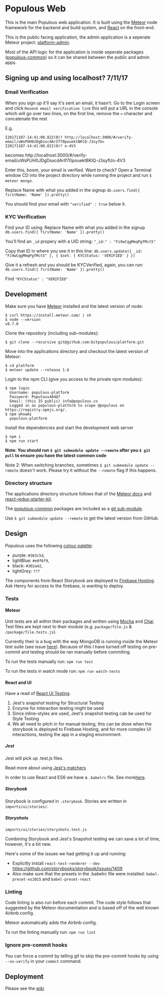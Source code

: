 # Populous Web

This is the main Populous web application. It is built using the [Meteor](http://docs.meteor.com) node framework for the backend and build system, and [React](https://github.com/facebook/react) on the front-end.

This is the public facing application, the admin application is a seperate Meteor project: 
[platform-admin](https://github.com/bitpopulous/platform-admin).

Most of the API logic for the application is inside seperate packages
([populous-common](https://github.com/bitpopulous/platform-common)) so it
can be shared between the public and admin apps.

## Signing up and using localhost? 7/11/17

### Email Verification
When you sign up it'll say it's sent an email, it hasn't. Go to the Login screen and click 
`Resend email verification link` this will put a URL in the console which will go over two lines,
 on the first line, remove the `=` character and concatenate the rest
 
 E.g.
 
```
I20171107-14:41:00.822(0)? http://localhost:3000/#/verify-email/uWsPUH0JDgDsxcdArIf70pouektBKlQ-J3syfU=
I20171107-14:41:00.822(0)? o-4V3
```

becomes http://localhost:3000/#/verify-email/uWsPUH0JDgDsxcdArIf70pouektBKlQ-J3syfUo-4V3

Enter this, boom, your email is verified. Want to check? Open a Terminal window CD into the 
project directory while running the project and run `$ meteor mongo`.

Replace Name with what you added in the signup
`db.users.find({ firstName: 'Name' }).pretty()`

You should find your email with `"verified" : true` below it.

### KYC Verification

Find your ID using:
Replace Name with what you added in the signup
`db.users.find({ firstName: 'Name' }).pretty()`

You'll find an `_id` propery with a UID string: `"_id:" : "Fi9wCqgMmqPgfMct5"`

Copy that ID in where you see it in this line:
`db.users.update({ _id: "Fi9wCqgMmqPgfMct5" }, { $set: { KYCStatus: 'VERIFIED' } })`

Give it a refresh and you should be KYCVerified, again, you can run:
`db.users.find({ firstName: 'Name' }).pretty()`

Find `"KYCStatus" : "VERIFIED"`

## Development

Make sure you have [Meteor](https://guide.meteor.com/) installed and the latest version of node:

``` shell
$ curl https://install.meteor.com/ | sh
$ node --version
v8.7.0
```

Clone the repository (including sub-modules):

``` shell
$ git clone --recursive git@github.com:bitpopulous/platform.git
```

Move into the applications directory and checkout the latest version of Meteor:

``` shell
$ cd platform
$ meteor update --release 1.6
```

Login to the npm CLI (give you access to the private npm modules):

``` shell
$ npm login
  Username: populous-platform
  Password: Populous484@?
  Email: (this IS public) info@populous.co
  Logged in as populous-platform to scope @populous on https://registry.npmjs.org/.
$ npm whoami
  populous-platform
```

Install the dependencies and start the development web server

``` shell
$ npm i
$ npm run start
```

**Note: You should run `$ git submodule update --remote` after you `$ git pull` to ensure you have the latest common code**

Note 2: When switching branches, sometimes `$ git submodule update --remote`
doesn't work. Please try it without the `--remote` flag if this happens.

### Directory structure

The applications directory structure follows that of the [Meteor docs](https://guide.meteor.com/structure.html#special-directories) and [react-redux-starter-kit](https://github.com/davezuko/react-redux-starter-kit/wiki/Fractal-Project-Structure).

The [populous-common](https://github.com/bitpopulous/platform-common) packages
are included as a [git sub-module](https://git-scm.com/book/en/v2/Git-Tools-Submodules).

Use `$ git submodule update --remote` to get the latest version from GitHub.

## Design

Populous uses the following [colour palette](https://coolors.co/363c5d-e0f6f9-302a42-302a42-041f1e):

- purple: `#363c5d`,
- lightBlue: `#e0f6f9`,
- black: `#302a42`,
- lightGrey: `???`

The components from React Storybook are deployed to [Firebase Hosting](https://populous-storybook.firebaseapp.com). Ask Henry for access to the firebase, is wanting to deploy.

### Tests

#### Meteor

Unit tests are all within their packages and written using [Mocha](https://mochajs.org) and [Chai](http://chaijs.com).
Test files are kept next to their module (e.g. `package/file.js` & `/package/file.tests.js`).

Currently their is a bug with the way MongoDB is running inside the Meteor test suite (see issue [here]()).
Because of this I have turned off testing on pre-commit and testing should be ran manually before commiting.

To run the tests manually run: `npm run test`

To run the tests in watch mode run: `npm run watch-tests`

#### React and UI

Have a read of [React UI Testing](https://storybook.js.org/testing/react-ui-testing/).

1. Jest's snapshot testing for Structural Testing
2. Enzyme for interaction testing might be used
3. Since inline-styles  are used, Jest's snapshot testing cab be used for Style Testing
4. We all need to pitch in for manual testing, this can be done when the storybook is deployed to Firebase Hosting, and for more complex UI interactions, testing the app in a staging environment.

##### Jest

Jest will pick up .test.js files.

Read more about using [Jest's matchers](https://facebook.github.io/jest/docs/en/using-matchers.html#content)

In order to use React and ES6 we have a `.babelrc` file. See more[here](https://facebook.github.io/jest/docs/en/getting-started.html#additional-configuration).

##### Storybook

Storybook is configured in `.storybook`. Stories are written in `imports/ui/stories/`.

##### Storyshots

`imports/ui/stories/storyshots.test.js`

Combining Storybook and Jest's Snapshot testing we can save a lot of time, however, it's a bit new.

Here's some of the issues we had getting it up and running:

- Explicitly install `react-test-renderer --dev` https://github.com/storybooks/storybook/issues/1409
- Also make sure that the presets in the .babelrc file were installed: `babel-preset-es2015` and `babel-preset-react`

### Linting

Code linting is also run before each commit. The code style follows that suggested by the Meteor documentation and is based off of the well known Airbnb config.

Meteor automatically adds the Airbnb config.

To run the linting manually run: `npm run lint`

### Ignore pre-commit hooks

You can force a commit by telling git to skip the pre-commit hooks by using `--no-verify` in your `commit` command.

## Deployment

Please see the [wiki](https://github.com/bitpopulous/platform/wiki/Deployment)
